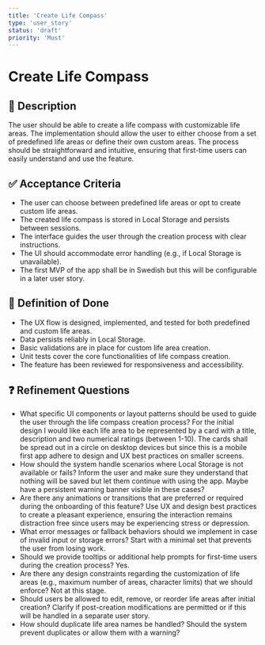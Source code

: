 ```yaml
---
title: 'Create Life Compass'
type: 'user_story'
status: 'draft'
priority: 'Must'
---
```


# Create Life Compass

## 📌 Description

The user should be able to create a life compass with customizable life areas. The implementation should allow the user to either choose from a set of predefined life areas or define their own custom areas. The process should be straightforward and intuitive, ensuring that first-time users can easily understand and use the feature.

## ✅ Acceptance Criteria

- The user can choose between predefined life areas or opt to create custom life areas.
- The created life compass is stored in Local Storage and persists between sessions.
- The interface guides the user through the creation process with clear instructions.
- The UI should accommodate error handling (e.g., if Local Storage is unavailable).
- The first MVP of the app shall be in Swedish but this will be configurable in a later user story.

## 🎯 Definition of Done

- The UX flow is designed, implemented, and tested for both predefined and custom life areas.
- Data persists reliably in Local Storage.
- Basic validations are in place for custom life area creation.
- Unit tests cover the core functionalities of life compass creation.
- The feature has been reviewed for responsiveness and accessibility.

## ❓ Refinement Questions

- What specific UI components or layout patterns should be used to guide the user through the life compass creation process? For the initial design I would like each life area to be represented by a card with a title, description and two numerical ratings (between 1-10). The cards shall be spread out in a circle on desktop devices but since this is a mobile first app adhere to design and UX best practices on smaller screens.
- How should the system handle scenarios where Local Storage is not available or fails? Inform the user and make sure they understand that nothing will be saved but let them continue with using the app. Maybe have a persistent warning banner visible in these cases?
- Are there any animations or transitions that are preferred or required during the onboarding of this feature? Use UX and design best practices to create a pleasant experience, ensuring the interaction remains distraction free since users may be experiencing stress or depression.
- What error messages or fallback behaviors should we implement in case of invalid input or storage errors? Start with a minimal set that prevents the user from losing work.
- Should we provide tooltips or additional help prompts for first-time users during the creation process? Yes.
- Are there any design constraints regarding the customization of life areas (e.g., maximum number of areas, character limits) that we should enforce? Not at this stage.
- Should users be allowed to edit, remove, or reorder life areas after initial creation? Clarify if post-creation modifications are permitted or if this will be handled in a separate user story.
- How should duplicate life area names be handled? Should the system prevent duplicates or allow them with a warning?


